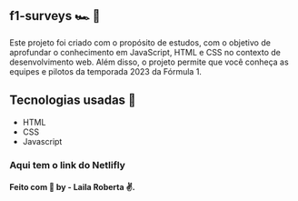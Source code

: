 
## f1-surveys 🏎 ️:checkered_flag:

Este projeto foi criado com o propósito de estudos, com o objetivo de aprofundar o conhecimento em JavaScript, HTML e CSS no contexto de desenvolvimento web. Além disso, o projeto permite que você conheça as equipes e pilotos da temporada 2023 da Fórmula 1.

## Tecnologias usadas :rocket: 

- HTML
- CSS
- Javascript

### Aqui tem o link do Netlifly 





####  Feito com :purple_heart:  by - Laila Roberta :v:.



